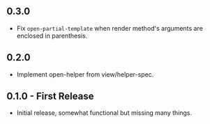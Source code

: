 ## 0.3.0
* Fix `open-partial-template` when render method's arguments are enclosed in parenthesis.

## 0.2.0
* Implement open-helper from view/helper-spec.

## 0.1.0 - First Release
* Initial release, somewhat functional but missing many things.
